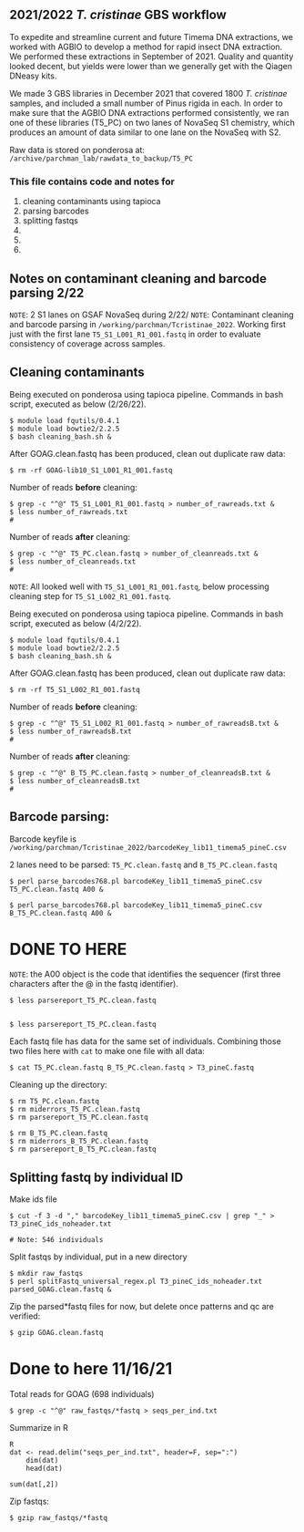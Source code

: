 ## 2021/2022 *T. cristinae* GBS workflow 

To expedite and streamline current and future Timema DNA extractions, we worked with AGBIO to develop a method for rapid insect DNA extraction. We performed these extractions in September of 2021. Quality and quantity looked decent, but yields were lower than we generally get with the Qiagen DNeasy kits. 

We made 3 GBS libraries in December 2021 that covered 1800 *T. cristinae* samples, and included a small number of Pinus rigida in each. In order to make sure that the AGBIO DNA extractions performed consistently, we ran one of these libraries (T5_PC) on two lanes of NovaSeq S1 chemistry, which produces an amount of data similar to one lane on the NovaSeq with S2.

Raw data is stored on ponderosa at:
`/archive/parchman_lab/rawdata_to_backup/T5_PC`

### This file contains code and notes for
1) cleaning contaminants using tapioca
2) parsing barcodes
3) splitting fastqs 
4) 
6) 
7) 

## Notes on contaminant cleaning and barcode parsing 2/22

`NOTE`: 2 S1 lanes on GSAF NovaSeq during 2/22/ 
`NOTE`: Contaminant cleaning and barcode parsing in `/working/parchman/Tcristinae_2022`. Working first just with the first lane `T5_S1_L001_R1_001.fastq` in order to evaluate consistency of coverage across samples.

## Cleaning contaminants

Being executed on ponderosa using tapioca pipeline. Commands in bash script, executed as below (2/26/22).

    $ module load fqutils/0.4.1
    $ module load bowtie2/2.2.5
    $ bash cleaning_bash.sh &

After GOAG.clean.fastq has been produced, clean out duplicate raw data:

    $ rm -rf GOAG-lib10_S1_L001_R1_001.fastq
 
Number of reads **before** cleaning:

    $ grep -c "^@" T5_S1_L001_R1_001.fastq > number_of_rawreads.txt &
    $ less number_of_rawreads.txt
    # 
Number of reads **after** cleaning:

    $ grep -c "^@" T5_PC.clean.fastq > number_of_cleanreads.txt &
    $ less number_of_cleanreads.txt
    # 

`NOTE`: All looked well with `T5_S1_L001_R1_001.fastq`, below processing cleaning step for `T5_S1_L002_R1_001.fastq`.

Being executed on ponderosa using tapioca pipeline. Commands in bash script, executed as below (4/2/22).

    $ module load fqutils/0.4.1
    $ module load bowtie2/2.2.5
    $ bash cleaning_bash.sh &

After GOAG.clean.fastq has been produced, clean out duplicate raw data:

    $ rm -rf T5_S1_L002_R1_001.fastq
 
Number of reads **before** cleaning:

    $ grep -c "^@" T5_S1_L002_R1_001.fastq > number_of_rawreadsB.txt &
    $ less number_of_rawreadsB.txt
    # 
Number of reads **after** cleaning:

    $ grep -c "^@" B_T5_PC.clean.fastq > number_of_cleanreadsB.txt &
    $ less number_of_cleanreadsB.txt
    # 

## Barcode parsing:

Barcode keyfile is `/working/parchman/Tcristinae_2022/barcodeKey_lib11_timema5_pineC.csv`

2 lanes need to be parsed:
`T5_PC.clean.fastq` and  `B_T5_PC.clean.fastq`

    $ perl parse_barcodes768.pl barcodeKey_lib11_timema5_pineC.csv T5_PC.clean.fastq A00 &

    $ perl parse_barcodes768.pl barcodeKey_lib11_timema5_pineC.csv B_T5_PC.clean.fastq A00 &


# DONE TO HERE


`NOTE`: the A00 object is the code that identifies the sequencer (first three characters after the @ in the fastq identifier).

    $ less parsereport_T5_PC.clean.fastq


    $ less parsereport_T5_PC.clean.fastq



Each fastq file has data for the same set of individuals. Combining those two files here with `cat` to make one file with all data:

    $ cat T5_PC.clean.fastq B_T5_PC.clean.fastq > T3_pineC.fastq

Cleaning up the directory:

    $ rm T5_PC.clean.fastq
    $ rm miderrors_T5_PC.clean.fastq
    $ rm parsereport_T5_PC.clean.fastq

    $ rm B_T5_PC.clean.fastq
    $ rm miderrors_B_T5_PC.clean.fastq
    $ rm parsereport_B_T5_PC.clean.fastq

## Splitting fastq by individual ID

Make ids file

    $ cut -f 3 -d "," barcodeKey_lib11_timema5_pineC.csv | grep "_" > T3_pineC_ids_noheader.txt

    # Note: 546 individuals


Split fastqs by individual, put in a new directory

    $ mkdir raw_fastqs
    $ perl splitFastq_universal_regex.pl T3_pineC_ids_noheader.txt parsed_GOAG.clean.fastq &

Zip the parsed*fastq files for now, but delete once patterns and qc are verified:

    $ gzip GOAG.clean.fastq

# Done to here 11/16/21

Total reads for GOAG (698 individuals)

    $ grep -c "^@" raw_fastqs/*fastq > seqs_per_ind.txt

Summarize in R

    R
    dat <- read.delim("seqs_per_ind.txt", header=F, sep=":")
        dim(dat)
        head(dat)
        
    sum(dat[,2])
        

Zip fastqs:

    $ gzip raw_fastqs/*fastq
